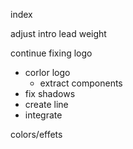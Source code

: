 index
  

  adjust intro lead weight

continue fixing logo
  - corlor logo
    - extract components
  - fix shadows
  - create line 
  - integrate


colors/effets